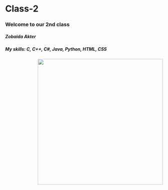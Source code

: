 # Class-2
### Welcome to our 2nd class

##### Zobaida Akter
##### My skills: C, C++, C#, Java, Python, HTML, CSS

<img src="https://encrypted-tbn0.gstatic.com/images?q=tbn:ANd9GcQcIBmodUKMX0zq08uU6WOenv7J5jmolnrCMQ&usqp=CAU"
     align="right"
     width="400">
